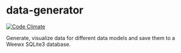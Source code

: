 # data-generator
[![Code Climate](https://codeclimate.com/github/beasley-weather/data-generator/badges/gpa.svg)](https://codeclimate.com/github/beasley-weather/data-generator)

Generate, visualize data for different data models and save them to a Weewx SQLite3 database.
